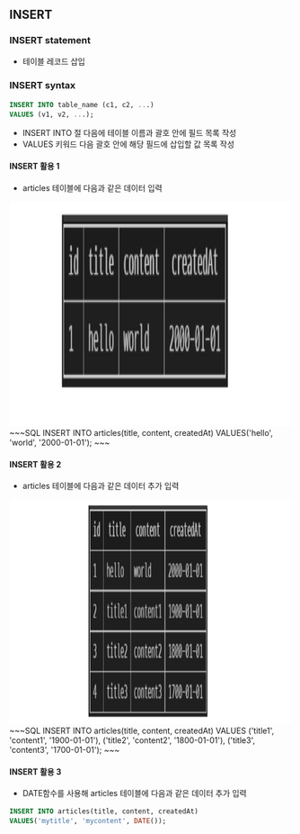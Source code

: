 ## INSERT
### INSERT statement
- 테이블 레코드 삽입

### INSERT syntax
~~~SQL
INSERT INTO table_name (c1, c2, ...)
VALUES (v1, v2, ...);
~~~
- INSERT INTO 절 다음에 테이블 이름과 괄호 안에 필드 목록 작성
- VALUES 키워드 다음 괄호 안에 해당 필드에 삽입할 값 목록 작성

#### INSERT 활용 1
- articles 테이블에 다음과 같은 데이터 입력
<img src="images/image_5.png" width="600" height="400">
~~~SQL
INSERT INTO articles(title, content, createdAt)
VALUES('hello', 'world', '2000-01-01');
~~~

#### INSERT 활용 2
- articles 테이블에 다음과 같은 데이터 추가 입력
<img src="images/image_6.png" width="600" height="400">
~~~SQL
INSERT INTO articles(title, content, createdAt)
VALUES
    ('title1', 'content1', '1900-01-01'),
    ('title2', 'content2', '1800-01-01'),
    ('title3', 'content3', '1700-01-01');
~~~

#### INSERT 활용 3
- DATE함수를 사용해 articles 테이블에 다음과 같은 데이터 추가 입력
~~~SQL
INSERT INTO articles(title, content, createdAt)
VALUES('mytitle', 'mycontent', DATE());
~~~

